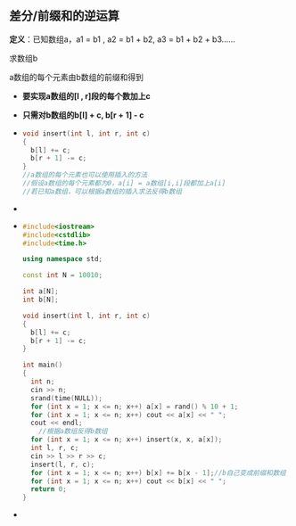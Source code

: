## 差分/前缀和的逆运算

**定义**：已知数组a，a1 = b1 , a2 = b1 + b2, a3 = b1 + b2 + b3......

求数组b

a数组的每个元素由b数组的前缀和得到

* **要实现a数组的[l , r]段的每个数加上c**

* **只需对b数组的b[l] + c, b[r + 1] - c**

* ```c++
  void insert(int l, int r, int c)
  {
  	b[l] += c;
  	b[r + 1] -= c;
  }
  //a数组的每个元素也可以使用插入的方法
  //假设a数组的每个元素都为0，a[i] = a数组[i,i]段都加上a[i]
  //若已知a数组，可以根据a数组的插入求法反得b数组
  ```

* 

* ```c++
  #include<iostream>
  #include<cstdlib>
  #include<time.h>
  
  using namespace std;
  
  const int N = 10010;
  
  int a[N];
  int b[N];
  
  void insert(int l, int r, int c)
  {
  	b[l] += c;
  	b[r + 1] -= c;
  }
  
  int main()
  {
  	int n;
  	cin >> n;
  	srand(time(NULL));
  	for (int x = 1; x <= n; x++) a[x] = rand() % 10 + 1;
  	for (int x = 1; x <= n; x++) cout << a[x] << " ";
  	cout << endl;
      //根据a数组反得b数组
  	for (int x = 1; x <= n; x++) insert(x, x, a[x]);
  	int l, r, c;
  	cin >> l >> r >> c;
  	insert(l, r, c);
  	for (int x = 1; x <= n; x++) b[x] += b[x - 1];//b自己变成前缀和数组
  	for (int x = 1; x <= n; x++) cout << b[x] << " ";
  	return 0;
  }
  ```

* 